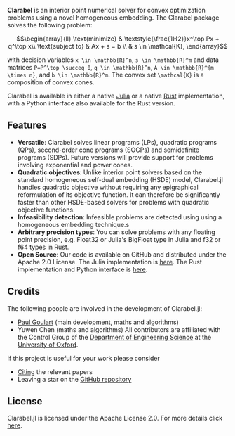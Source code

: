 __Clarabel__ is an interior point numerical solver for convex optimization problems using a novel homogeneous embedding.  The Clarabel package solves the following problem:

```math
\begin{array}{ll} \text{minimize} & \textstyle{\frac{1}{2}}x^\top Px + q^\top x\\ \text{subject to} & Ax + s = b \\ & s \in \mathcal{K},
\end{array}
```

with decision variables ``x \in \mathbb{R}^n``, ``s \in \mathbb{R}^m`` and data matrices ``P=P^\top \succeq 0``, ``q \in \mathbb{R}^n``, ``A \in \mathbb{R}^{m \times n}``, and ``b \in \mathbb{R}^m``. The convex set ``\mathcal{K}`` is a composition of convex cones.

Clarabel is available in either a native [Julia](https://www.julia.org) or a native [Rust](https://www.rust-lang.org/) implementation, with a Python interface also available for the Rust version.

## Features

* __Versatile__: Clarabel solves linear programs (LPs), quadratic programs (QPs), second-order cone programs (SOCPs) and semidefinite programs (SDPs).  Future versions will provide support for problems involving exponential and power cones.
* __Quadratic objectives__: Unlike interior point solvers based on the standard homogeneous self-dual embedding (HSDE) model, Clarabel.jl handles quadratic objective without requiring any epigraphical reformulation of its objective function.   It can therefore be significantly faster than other HSDE-based solvers for problems with quadratic objective functions.
* __Infeasibility detection__: Infeasible problems are detected using using a homogeneous embedding technique.s
* __Arbitrary precision types__: You can solve problems with any floating point precision, e.g. Float32 or Julia's BigFloat type in Julia and f32 or f64 types in Rust.
* __Open Source__: Our code is available on GitHub and distributed under the Apache 2.0 License.   The Julia implementation is [here](https://github.com/oxfordcontrol/Clarabel.jl).   The Rust implementation and Python interface is [here](https://github.com/oxfordcontrol/Clarabel.rs).

## Credits

The following people are involved in the development of Clarabel.jl:
* [Paul Goulart](http://users.ox.ac.uk/~engs1373/) (main development, maths and algorithms)
* Yuwen Chen (maths and algorithms)
All contributors are affiliated with the Control Group of the [Department of Engineering Science](http://www.eng.ox.ac.uk/) at the [University of Oxford](http://ox.ac.uk/).

If this project is useful for your work please consider
* [Citing](citing.md) the relevant papers
* Leaving a star on the [GitHub repository](https://github.com/oxfordcontrol/Clarabel.jl)


## License
Clarabel.jl is licensed under the Apache License 2.0. For more details click [here](https://github.com/oxfordcontrol/Clarabel.jl/blob/main/LICENSE.md).
